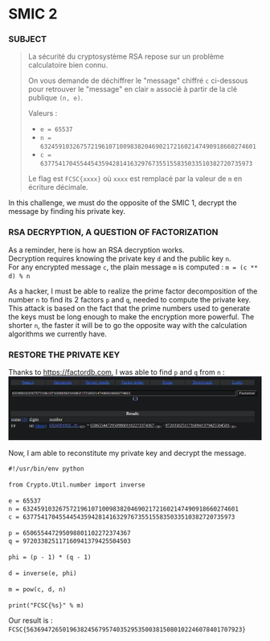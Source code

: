 # SMIC 2

### SUBJECT

> La sécurité du cryptosystème RSA repose sur un problème calculatoire bien connu.
> 
> On vous demande de déchiffrer le "message" chiffré `c` ci-dessous pour retrouver le "message" en clair `m` associé à partir de la clé publique `(n, e)`.
> 
> Valeurs :
> 
> - `e = 65537`
> - `n = 632459103267572196107100983820469021721602147490918660274601`
> - `c = 63775417045544543594281416329767355155835033510382720735973`
>
>  Le flag est `FCSC{xxxx}` où `xxxx` est remplacé par la valeur de `m` en écriture décimale.  

In this challenge, we must do the opposite of the SMIC 1, decrypt the message by finding his private key.  

### RSA DECRYPTION, A QUESTION OF FACTORIZATION

As a reminder, here is how an RSA decryption works.  
Decryption requires knowing the private key `d` and the public key `n`.  
For any encrypted message `c`, the plain message `m` is computed :
`m = (c ** d) % n`  

As a hacker, I must be able to realize the prime factor decomposition of the number `n` to find its 2 factors `p` and `q`, needed to compute the private key.  
This attack is based on the fact that the prime numbers used to generate the keys must be long enough to make the encryption more powerful. The shorter `n`, the faster it will be to go the opposite way with the calculation algorithms we currently have.  

### RESTORE THE PRIVATE KEY

Thanks to https://factordb.com, I was able to find `p` and `q` from `n` :
![factordb](/images/factordb.png)

Now, I am able to reconstitute my private key and decrypt the message.

```python3
#!/usr/bin/env python

from Crypto.Util.number import inverse

e = 65537
n = 632459103267572196107100983820469021721602147490918660274601
c = 63775417045544543594281416329767355155835033510382720735973

p = 650655447295098801102272374367
q = 972033825117160941379425504503

phi = (p - 1) * (q - 1)

d = inverse(e, phi)

m = pow(c, d, n)

print("FCSC{%s}" % m)
```

Our result is :  
`FCSC{563694726501963824567957403529535003815080102246078401707923}`
